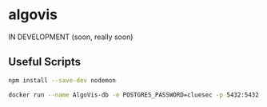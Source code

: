 # algovis

IN DEVELOPMENT (soon, really soon)

## Useful Scripts



```bash
npm install --save-dev nodemon

docker run --name AlgoVis-db -e POSTGRES_PASSWORD=cluesec -p 5432:5432 -d postgres
```
